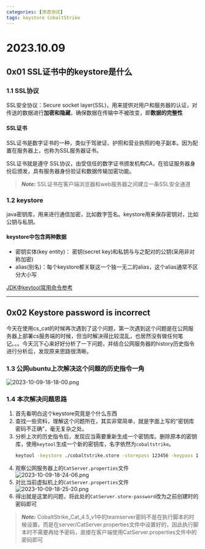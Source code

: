 ```yaml
---
categories: [渗透测试]
tags: keystore CobaltStrike
---
```

# 2023.10.09
## 0x01 SSL证书中的keystore是什么
### 1.1 SSL协议
SSL安全协议：Secure socket layer(SSL)，用来提供对用户和服务器的认证，对传送的数据进行**加密和隐藏**，确保数据在传输中不被改变，即**数据的完整性**
#### SSL证书
SSL证书是数字证书的一种，类似于驾驶证、护照和营业执照的电子副本。因为配置在服务器上，也称为SSL服务器证书。

SSL证书就是遵守 SSL协议，由受信任的数字证书颁发机构CA，在验证服务器身份后颁发，具有服务器身份验证和数据传输加密功能。

> **_Note:_** SSL证书在客户端浏览器和web服务器之间建立一条SSL安全通道

### 1.2 keystore
java密钥库，用来进行通信加密，比如数字签名。keystore用来保存密钥对，比如公钥与私钥。

#### keystore中包含两种数据
- 密钥实体(key entity)： 密钥(secret key)和私钥与与之配对的公钥(采用非对称加密)
- alias(别名)：每个keystore都关联这一个独一无二的alias，这个alias通常不区分大小写

[JDK中keytool常用命令参考](https://blog.csdn.net/wecloud1314/article/details/123042277)
***
## 0x02 Keystore password is incorrect
今天在使用cs_cat的时候再次遇到了这个问题，第一次遇到这个问题是在公网服务器上部署cs服务端的时候，但当时解决得比较混乱，也居然没有做任何笔记。。。今天沉下心来好好分析了一下问题，并结合公网服务器的history历史指令进行分析后，发现原来思路很清晰。

### 1.3 公网ubuntu上次解决这个问题的历史指令一角
![2023-10-09-18-18-00.png](https://s2.loli.net/2023/10/09/xrfD83cUKTyohwm.png)


### 1.4 本次解决问题思路
1. 首先看明白这个keystore究竟是个什么东西
2. 查找一些资料，理解这个问题所在，其实非常简单，就是字面上写的“密钥库密码不正确”，毫无复杂之处。
3. 分析上次的历史指令后，发现应当需要重新生成一个密钥库。删除原本的密钥库，使用<code>keytool</code>生成一个新的密钥库，名字依然为<code>cobaltstrike</code>。
    ```bash
    keytool -keystore ./cobaltstrike.store -storepass 123456 -keypass 123456 -genkey -keyalg RSA -alias cobaltstrike -dname "CN=*.microsoft.com, OU=Microsoft Corporation, O=Microsoft Corporation, L=Redmond, S=WA, C=US"
    ```
4. 观察公网服务器上的`CatServer.properties`文件
   ![2023-10-09-18-24-06.png](https://s2.loli.net/2023/10/09/usxCaTkW6jS2QYL.png)
5. 对比当前虚拟机上的`CatServer.properties`文件
   ![2023-10-09-18-25-20.png](https://s2.loli.net/2023/10/09/pO7YvZWhlJzAPIj.png)
6. 得出就是这里的问题，将此处的`CatServer.store-password`改为之前创建时的密码即可

> **_Note:_** CobaltStrike_Cat_4.5_v1中的teamserver密码不是在执行脚本的时候设置，而是在server/CatServer.properties文件中设置好的，因此执行脚本时不需要再给予密码，直接在客户端使用CatServer.properties文件中的密码即可
> 
